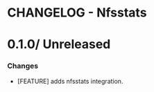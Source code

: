 # CHANGELOG - Nfsstats

0.1.0/ Unreleased
==================

### Changes

* [FEATURE] adds nfsstats integration.
